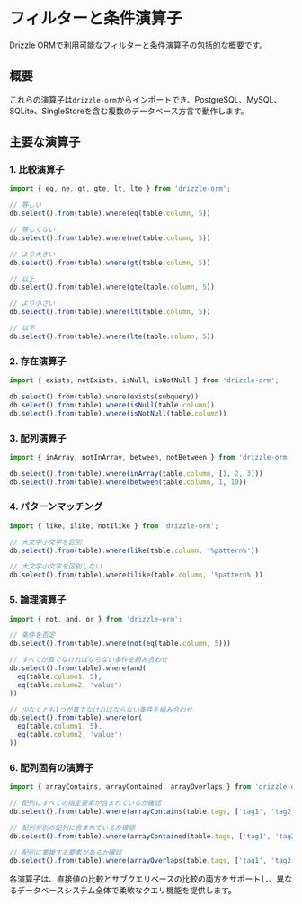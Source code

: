 # フィルターと条件演算子

Drizzle ORMで利用可能なフィルターと条件演算子の包括的な概要です。

## 概要

これらの演算子は`drizzle-orm`からインポートでき、PostgreSQL、MySQL、SQLite、SingleStoreを含む複数のデータベース方言で動作します。

## 主要な演算子

### 1. 比較演算子

```typescript
import { eq, ne, gt, gte, lt, lte } from 'drizzle-orm';

// 等しい
db.select().from(table).where(eq(table.column, 5))

// 等しくない
db.select().from(table).where(ne(table.column, 5))

// より大きい
db.select().from(table).where(gt(table.column, 5))

// 以上
db.select().from(table).where(gte(table.column, 5))

// より小さい
db.select().from(table).where(lt(table.column, 5))

// 以下
db.select().from(table).where(lte(table.column, 5))
```

### 2. 存在演算子

```typescript
import { exists, notExists, isNull, isNotNull } from 'drizzle-orm';

db.select().from(table).where(exists(subquery))
db.select().from(table).where(isNull(table.column))
db.select().from(table).where(isNotNull(table.column))
```

### 3. 配列演算子

```typescript
import { inArray, notInArray, between, notBetween } from 'drizzle-orm';

db.select().from(table).where(inArray(table.column, [1, 2, 3]))
db.select().from(table).where(between(table.column, 1, 10))
```

### 4. パターンマッチング

```typescript
import { like, ilike, notIlike } from 'drizzle-orm';

// 大文字小文字を区別
db.select().from(table).where(like(table.column, '%pattern%'))

// 大文字小文字を区別しない
db.select().from(table).where(ilike(table.column, '%pattern%'))
```

### 5. 論理演算子

```typescript
import { not, and, or } from 'drizzle-orm';

// 条件を否定
db.select().from(table).where(not(eq(table.column, 5)))

// すべてが真でなければならない条件を組み合わせ
db.select().from(table).where(and(
  eq(table.column1, 5),
  eq(table.column2, 'value')
))

// 少なくとも1つが真でなければならない条件を組み合わせ
db.select().from(table).where(or(
  eq(table.column1, 5),
  eq(table.column2, 'value')
))
```

### 6. 配列固有の演算子

```typescript
import { arrayContains, arrayContained, arrayOverlaps } from 'drizzle-orm';

// 配列にすべての指定要素が含まれているか確認
db.select().from(table).where(arrayContains(table.tags, ['tag1', 'tag2']))

// 配列が別の配列に含まれているか確認
db.select().from(table).where(arrayContained(table.tags, ['tag1', 'tag2', 'tag3']))

// 配列に重複する要素があるか確認
db.select().from(table).where(arrayOverlaps(table.tags, ['tag1', 'tag2']))
```

各演算子は、直接値の比較とサブクエリベースの比較の両方をサポートし、異なるデータベースシステム全体で柔軟なクエリ機能を提供します。
